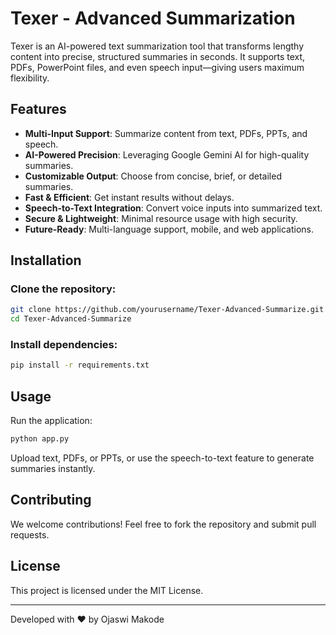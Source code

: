 # Texer - Advanced Summarization

Texer is an AI-powered text summarization tool that transforms lengthy content into precise, structured summaries in seconds. It supports text, PDFs, PowerPoint files, and even speech input—giving users maximum flexibility.

## Features
- **Multi-Input Support**: Summarize content from text, PDFs, PPTs, and speech.
- **AI-Powered Precision**: Leveraging Google Gemini AI for high-quality summaries.
- **Customizable Output**: Choose from concise, brief, or detailed summaries.
- **Fast & Efficient**: Get instant results without delays.
- **Speech-to-Text Integration**: Convert voice inputs into summarized text.
- **Secure & Lightweight**: Minimal resource usage with high security.
- **Future-Ready**: Multi-language support, mobile, and web applications.

## Installation

### Clone the repository:
```bash
git clone https://github.com/yourusername/Texer-Advanced-Summarize.git
cd Texer-Advanced-Summarize
```

### Install dependencies:
```bash
pip install -r requirements.txt
```

## Usage
Run the application:
```bash
python app.py
```

Upload text, PDFs, or PPTs, or use the speech-to-text feature to generate summaries instantly.

## Contributing
We welcome contributions! Feel free to fork the repository and submit pull requests.

## License
This project is licensed under the MIT License.

---

Developed with ❤️ by Ojaswi Makode

